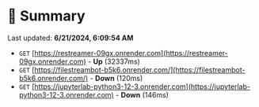 # 📖 Summary
Last updated: **6/21/2024, 6:09:54 AM**

- `GET` [https://restreamer-09gx.onrender.com](https://restreamer-09gx.onrender.com) - **Up** (32337ms)
- `GET` [https://filestreambot-b5k6.onrender.com/](https://filestreambot-b5k6.onrender.com/) - **Down** (120ms)
- `GET` [https://jupyterlab-python3-12-3.onrender.com](https://jupyterlab-python3-12-3.onrender.com) - **Down** (146ms)
